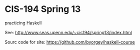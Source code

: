 # CIS-194 Spring 13

practicing Haskell 

See: <http://www.seas.upenn.edu/~cis194/spring13/index.html>

Sourc code for site: <https://github.com/byorgey/haskell-course>
